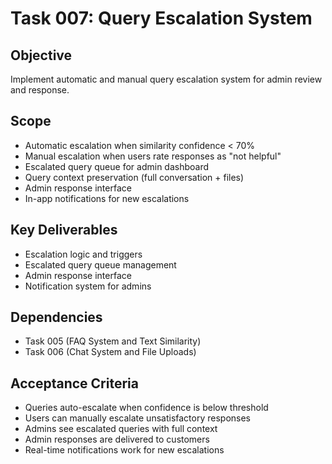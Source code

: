
# Task 007: Query Escalation System

## Objective
Implement automatic and manual query escalation system for admin review and response.

## Scope
- Automatic escalation when similarity confidence < 70%
- Manual escalation when users rate responses as "not helpful"
- Escalated query queue for admin dashboard
- Query context preservation (full conversation + files)
- Admin response interface
- In-app notifications for new escalations

## Key Deliverables
- Escalation logic and triggers
- Escalated query queue management
- Admin response interface
- Notification system for admins

## Dependencies
- Task 005 (FAQ System and Text Similarity)
- Task 006 (Chat System and File Uploads)

## Acceptance Criteria
- Queries auto-escalate when confidence is below threshold
- Users can manually escalate unsatisfactory responses
- Admins see escalated queries with full context
- Admin responses are delivered to customers
- Real-time notifications work for new escalations
